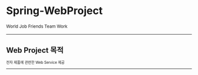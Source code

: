 # Spring-WebProject
<small>World Job Friends Team Work<small>
<hr>
  <h1>Web Project 목적</h1>
  <p>전자 제품에 관련한 Web Service 제공</p>
<hr>
